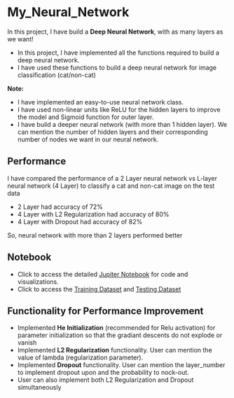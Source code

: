 # My_Neural_Network
In this project, I have build a <strong>Deep Neural Network</strong>, with as many layers as we want!

- In this project, I have implemented all the functions required to build a deep neural network.
- I have used these functions to build a deep neural network for image classification (cat/non-cat)

**Note:**
- I have implemented an easy-to-use neural network class.
- I have used non-linear units like ReLU for the hidden layers to improve the model and Sigmoid function for outer layer.
- I have build a deeper neural network (with more than 1 hidden layer). We can mention the number of hidden layers and their corresponding number of nodes we want in our neural network.


## Performance
I have compared the performance of a 2 Layer neural network vs L-layer neural network (4 Layer) to classify a cat and non-cat image on the test data

- 2 Layer had accuracy of 72%
- 4 Layer with L2 Regularization had accuracy of 80%
- 4 Layer with Dropout had accuracy of 82%

So, neural network with more than 2 layers performed better

## Notebook
- Click to access the detailed [Jupiter Notebook](https://github.com/aprasad13/My_Neural_Network/blob/master/My_Neural_Network_V4.ipynb) for code and visualizations.
- Click to access the [Training Dataset](https://github.com/aprasad13/My_Neural_Network/blob/master/train_catvnoncat.h5) and [Testing Dataset](https://github.com/aprasad13/My_Neural_Network/blob/master/test_catvnoncat.h5)

## Functionality for Performance Improvement 
- Implemented <strong>He Initialization</strong> (recommended for Relu activation) for parameter initialization so that the gradiant descents do not explode or vanish
- Implemented <strong>L2 Regularization</strong> functionality. User can mention the value of lambda (regularization parameter).
- Implemented <strong>Dropout</strong> functionality. User can mention the layer_number to implement dropout upon and the probability to nock-out.
- User can also implement both L2 Regularization and Dropout simultaneously 
